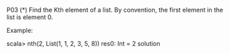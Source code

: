 P03 (*) Find the Kth element of a list.
By convention, the first element in the list is element 0.

Example:

scala> nth(2, List(1, 1, 2, 3, 5, 8))
res0: Int = 2
solution

